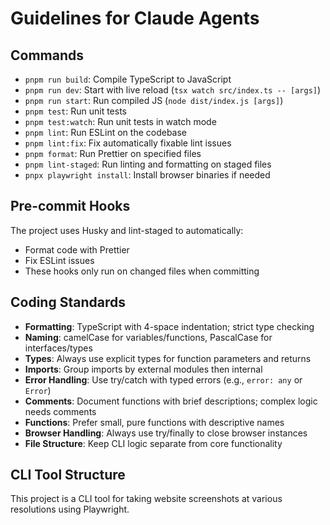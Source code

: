 # Guidelines for Claude Agents

## Commands

- `pnpm run build`: Compile TypeScript to JavaScript
- `pnpm run dev`: Start with live reload (`tsx watch src/index.ts -- [args]`)
- `pnpm run start`: Run compiled JS (`node dist/index.js [args]`)
- `pnpm test`: Run unit tests
- `pnpm test:watch`: Run unit tests in watch mode
- `pnpm lint`: Run ESLint on the codebase
- `pnpm lint:fix`: Fix automatically fixable lint issues
- `pnpm format`: Run Prettier on specified files
- `pnpm lint-staged`: Run linting and formatting on staged files
- `pnpx playwright install`: Install browser binaries if needed

## Pre-commit Hooks

The project uses Husky and lint-staged to automatically:
- Format code with Prettier
- Fix ESLint issues
- These hooks only run on changed files when committing

## Coding Standards

- **Formatting**: TypeScript with 4-space indentation; strict type checking
- **Naming**: camelCase for variables/functions, PascalCase for interfaces/types
- **Types**: Always use explicit types for function parameters and returns
- **Imports**: Group imports by external modules then internal
- **Error Handling**: Use try/catch with typed errors (e.g., `error: any` or `Error`)
- **Comments**: Document functions with brief descriptions; complex logic needs comments
- **Functions**: Prefer small, pure functions with descriptive names
- **Browser Handling**: Always use try/finally to close browser instances
- **File Structure**: Keep CLI logic separate from core functionality

## CLI Tool Structure
This project is a CLI tool for taking website screenshots at various resolutions using Playwright.